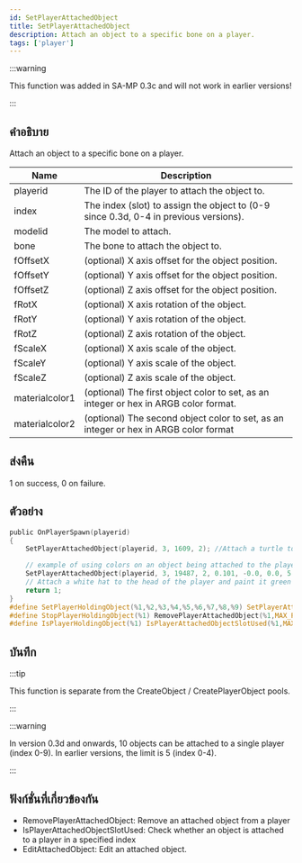 ```yaml
---
id: SetPlayerAttachedObject
title: SetPlayerAttachedObject
description: Attach an object to a specific bone on a player.
tags: ['player']
---
```


:::warning

This function was added in SA-MP 0.3c  and will not work in earlier versions!

:::

## คำอธิบาย

Attach an object to a specific bone on a player.


| Name | Description |
|------|-------------|
|playerid | The ID of the player to attach the object to.|
|index | The index (slot) to assign the object to (0-9 since 0.3d, 0-4 in previous versions).|
|modelid | The model to attach.|
|bone | The bone to attach the object to.|
|fOffsetX | (optional) X axis offset for the object position.|
|fOffsetY | (optional) Y axis offset for the object position.|
|fOffsetZ | (optional) Z axis offset for the object position.|
|fRotX | (optional) X axis rotation of the object.|
|fRotY | (optional) Y axis rotation of the object.|
|fRotZ | (optional) Z axis rotation of the object.|
|fScaleX | (optional) X axis scale of the object.|
|fScaleY | (optional) Y axis scale of the object.|
|fScaleZ | (optional) Z axis scale of the object.|
|materialcolor1 | (optional) The first object color to set, as an integer or hex in ARGB color format.|
|materialcolor2 | (optional) The second object color to set, as an integer or hex in ARGB color format|


## ส่งคืน

1 on success, 0 on failure.


## ตัวอย่าง


```c
public OnPlayerSpawn(playerid)
{
    SetPlayerAttachedObject(playerid, 3, 1609, 2); //Attach a turtle to the playerid's head, in slot 3

    // example of using colors on an object being attached to the player:
    SetPlayerAttachedObject(playerid, 3, 19487, 2, 0.101, -0.0, 0.0, 5.50, 84.60, 83.7, 1.0, 1.0, 1.0, 0xFF00FF00);
    // Attach a white hat to the head of the player and paint it green
    return 1;
}
#define SetPlayerHoldingObject(%1,%2,%3,%4,%5,%6,%7,%8,%9) SetPlayerAttachedObject(%1,MAX_PLAYER_ATTACHED_OBJECTS-1,%2,%3,%4,%5,%6,%7,%8,%9)
#define StopPlayerHoldingObject(%1) RemovePlayerAttachedObject(%1,MAX_PLAYER_ATTACHED_OBJECTS-1)
#define IsPlayerHoldingObject(%1) IsPlayerAttachedObjectSlotUsed(%1,MAX_PLAYER_ATTACHED_OBJECTS-1)
```


## บันทึก

:::tip

This function is separate from the CreateObject / CreatePlayerObject pools.

:::


:::warning

In version 0.3d and onwards, 10 objects can be attached to a single player (index 0-9). In earlier versions, the limit is 5 (index 0-4).

:::


## ฟังก์ชั่นที่เกี่ยวข้องกัน


-  RemovePlayerAttachedObject: Remove an attached object from a player
-  IsPlayerAttachedObjectSlotUsed: Check whether an object is attached to a player in a specified index
-  EditAttachedObject: Edit an attached object.